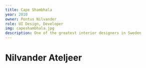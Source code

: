 ```yaml
---
title: Cape Shambhala
year: 2010
owner: Pontus Nilvander
role: UI Design, Developer
img: capeshambhala.jpg
description: One of the greatest interior designers in Sweden
---
```


# Nilvander Ateljeer
